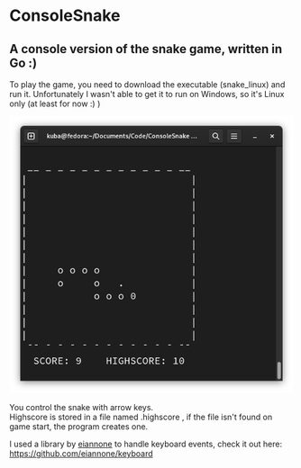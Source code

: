 # ConsoleSnake
## A console version of the snake game, written in Go :)
To play the game, you need to download the executable (snake_linux) and run it. Unfortunately I wasn't able to get it to run on Windows, so it's Linux only (at least for now :) )

![alt text](https://github.com/KubaVejrazka/ConsoleSnake/blob/37916df657f5d4612eccc23a09e5a8c48ab15227/image.png)

You control the snake with arrow keys.\
Highscore is stored in a file named .highscore , if the file isn't found on game start, the program creates one.

I used a library by [eiannone](https://github.com/eiannone) to handle keyboard events, check it out here: https://github.com/eiannone/keyboard
